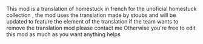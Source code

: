 This mod is a translation of homestuck in french for the unoficial homestuck collection , the mod uses the translation made by stoubs and will be updated to feature the element of the translation if the team wants to remove the translation mod please contact me 
Otherwise you're free to edit this mod as much as you want anything helps 
